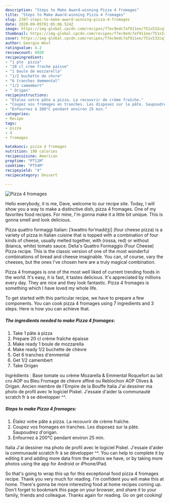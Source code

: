 ```yaml
---
description: "Steps to Make Award-winning Pizza 4 fromages"
title: "Steps to Make Award-winning Pizza 4 fromages"
slug: 2397-steps-to-make-award-winning-pizza-4-fromages
date: 2020-09-05T01:05:06.524Z
image: https://img-global.cpcdn.com/recipes/f7ec9edc7af911ee/751x532cq70/pizza-4-fromages-photo-principale-de-la-recette.jpg
thumbnail: https://img-global.cpcdn.com/recipes/f7ec9edc7af911ee/751x532cq70/pizza-4-fromages-photo-principale-de-la-recette.jpg
cover: https://img-global.cpcdn.com/recipes/f7ec9edc7af911ee/751x532cq70/pizza-4-fromages-photo-principale-de-la-recette.jpg
author: Georgie West
ratingvalue: 4.2
reviewcount: 4920
recipeingredient:
- "1 pte  pizza"
- "20 cl crme frache paisse"
- "1 boule de mozzarella"
- "1/2 buchette de chvre"
- "6 tranches demmental"
- "1/2 camembert"
- " Origan"
recipeinstructions:
- "Étalez votre pâte a pizza. La recouvrir de crème fraîche."
- "Coupez vos fromages en tranches. Les disposez sur la pâte. Saupoudrez d&#39;origan."
- "Enfournez à 200°C pendant environ 25 min."
categories:
- Recipe
tags:
- pizza
- 4
- fromages

katakunci: pizza 4 fromages 
nutrition: 198 calories
recipecuisine: American
preptime: "PT11M"
cooktime: "PT54M"
recipeyield: "4"
recipecategory: Dessert

---
```



![Pizza 4 fromages](https://img-global.cpcdn.com/recipes/f7ec9edc7af911ee/751x532cq70/pizza-4-fromages-photo-principale-de-la-recette.jpg)

Hello everybody, it is me, Dave, welcome to our recipe site. Today, I will show you a way to make a distinctive dish, pizza 4 fromages. One of my favorites food recipes. For mine, I'm gonna make it a little bit unique. This is gonna smell and look delicious.

Pizza quattro formaggi Italian: [ˈkwattro forˈmaddʒi] (four cheese pizza) is a variety of pizza in Italian cuisine that is topped with a combination of four kinds of cheese, usually melted together, with (rossa, red) or without (bianca, white) tomato sauce. Delia&#39;s Quattro Formaggio (Four Cheese) Pizza recipe. This is the classic version of one of the most wonderful combinations of bread and cheese imaginable. You can, of course, vary the cheeses, but the ones I&#39;ve chosen here are a truly magical combination.

Pizza 4 fromages is one of the most well liked of current trending foods in the world. It's easy, it is fast, it tastes delicious. It's appreciated by millions every day. They are nice and they look fantastic. Pizza 4 fromages is something which I have loved my whole life.


To get started with this particular recipe, we have to prepare a few components. You can cook pizza 4 fromages using 7 ingredients and 3 steps. Here is how you can achieve that.

<!--inarticleads1-->

##### The ingredients needed to make Pizza 4 fromages:

1. Take 1 pâte à pizza
1. Prepare 20 cl crème fraîche épaisse
1. Make ready 1 boule de mozzarella
1. Make ready 1/2 buchette de chèvre
1. Get 6 tranches d&#39;emmental
1. Get 1/2 camembert
1. Take  Origan


Ingrédients : Base tomate ou crème Mozarella &amp; Emmental Roquefort au lait cru AOP ou Bleu Fromage de chèvre affiné ou Reblochon AOP Olives &amp; Origan. Ancien membre de l&#39;Empire de la Bouffe Italia J&#39;ai dessiner ma photo de profil avec le logiciel Piskel. J&#39;essaie d&#39;aider la communauté scratch fr à se développer ^^. 

<!--inarticleads2-->

##### Steps to make Pizza 4 fromages:

1. Étalez votre pâte a pizza. La recouvrir de crème fraîche.
1. Coupez vos fromages en tranches. Les disposez sur la pâte. Saupoudrez d&#39;origan.
1. Enfournez à 200°C pendant environ 25 min.


Italia J&#39;ai dessiner ma photo de profil avec le logiciel Piskel. J&#39;essaie d&#39;aider la communauté scratch fr à se développer ^^. You can help to complete it by editing it and adding more data from the photos we have, or by taking more photos using the app for Android or iPhone/iPad. 

So that's going to wrap this up for this exceptional food pizza 4 fromages recipe. Thank you very much for reading. I'm confident you will make this at home. There's gonna be more interesting food at home recipes coming up. Don't forget to bookmark this page on your browser, and share it to your family, friends and colleague. Thanks again for reading. Go on get cooking!
